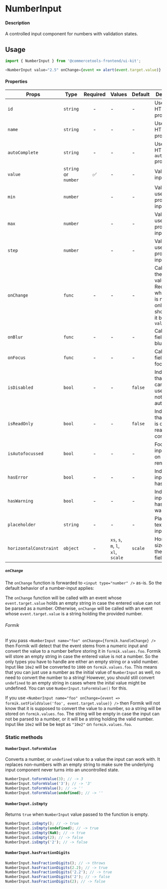 # NumberInput

#### Description

A controlled input component for numbers with validation states.

## Usage

```js
import { NumberInput } from '@commercetools-frontend/ui-kit';

<NumberInput value="2.5" onChange={event => alert(event.target.value)} />;
```

#### Properties

| Props                  | Type                 | Required | Values                             | Default | Description                                                                                            |
| ---------------------- | -------------------- | :------: | ---------------------------------- | ------- | ------------------------------------------------------------------------------------------------------ |
| `id`                   | `string`             |    -     | -                                  | -       | Used as HTML `id` property                                                                             |
| `name`                 | `string`             |    -     | -                                  | -       | Used as HTML `name` property                                                                           |
| `autoComplete`         | `string`             |    -     | -                                  | -       | Used as HTML `autocomplete` property                                                                   |
| `value`                | `string` or `number` |    ✅    | -                                  | -       | Value of the input                                                                                     |
| `min`                  | `number`             |          | -                                  | -       | Value is used as `min` property on input field                                                         |
| `max`                  | `number`             |          | -                                  | -       | Value is used as `max` property on input field                                                         |
| `step`                 | `number`             |          | -                                  | -       | Value is used as `step` property on input field                                                        |
| `onChange`             | `func`               |    -     | -                                  | -       | Called with the new value. Required when input is not read only. Parent should pass it back as `value` |
| `onBlur`               | `func`               |    -     | -                                  | -       | Called when field is blurred                                                                           |
| `onFocus`              | `func`               |    -     | -                                  | -       | Called when field is focused                                                                           |
| `isDisabled`           | `bool`               |    -     | -                                  | `false` | Indicates that the field cannot be used (e.g not authorised)                                           |
| `isReadOnly`           | `bool`               |    -     | -                                  | `false` | Indicates that the field is displaying read-only content                                               |
| `isAutofocussed`       | `bool`               |    -     | -                                  | -       | Focus the input field on initial render                                                                |
| `hasError`             | `bool`               |    -     | -                                  | -       | Indicates the input field has an error                                                                 |
| `hasWarning`           | `bool`               |    -     | -                                  | -       | Indicates the input field has a warning                                                                |
| `placeholder`          | `string`             |    -     | -                                  | -       | Placeholder text for the input                                                                         |
| `horizontalConstraint` | `object`             |    -     | `xs`, `s`, `m`, `l`, `xl`, `scale` | `scale` | Horizontal size limit of the input fields.                                                             |

##### `onChange`

The `onChange` function is forwarded to `<input type="number" />` as-is. So the default behavior of a number-input applies:

The `onChange` function will be called with an event whose `event.target.value` holds an empty string in case the entered value can not be parsed as a number. Otherwise, `onChange` will be called with an event whose `event.target.value` is a string holding the provided number.

###### Formik

If you pass `<NumberInput name="foo" onChange={formik.handleChange} />` then Formik will detect that the event stems from a numeric input and convert the value to a number before storing it in `formik.values.foo`. Formik will store an empty string in case the entered value is not a number. So the only types you have to handle are either an empty string or a valid number. Input like `10e2` will be converted to `1000` on `formik.values.foo`. This means that you can just use a number as the initial value of `NumberInput` as well, no need to convert the number to a string! However, you should still convert `undefined` to an empty string in cases where the inital value might be undefined. You can use `NumberInput.toFormValue()` for this.

If you use `<NumberInput name="foo" onChange={event => formik.setFieldValue('foo', event.target.value)} />` then Formik will not know that it is supposed to convert the value to a number, so a string will be stored on `formik.values.foo`. The string will be empty in case the input can not be parsed to a number, or it will be a string holding the valid number. Input like `10e2` will be be kept as `"10e2"` on `formik.values.foo`.

### Static methods

#### `NumberInput.toFormValue`

Converts a number, or `undefined` value to a value the input can work with. It replaces non-numbers with an empty string to make sure the underlying input component never turns into an uncontrolled state.

```js
NumberInput.toFormValue(3); // -> 3
NumberInput.toFormValue('3'); // -> '3'
NumberInput.toFormValue(); // -> ''
NumberInput.toFormValue(undefined); // -> ''
```

#### `NumberInput.isEmpty`

Returns `true` when `NumberInput` value passed to the function is empty.

```js
NumberInput.isEmpty(); // -> true
NumberInput.isEmpty(undefined); // -> true
NumberInput.isEmpty(NaN); // -> true
NumberInput.isEmpty(2); // -> false
NumberInput.isEmpty('2'); // -> false
```

#### `NumberInput.hasFractionDigits`

```js
NumberInput.hasFractionDigits(); // -> throws
NumberInput.hasFractionDigits(2.2); // -> true
NumberInput.hasFractionDigits('2.2'); // -> true
NumberInput.hasFractionDigits('2'); // -> false
NumberInput.hasFractionDigits(2); // -> false
```
